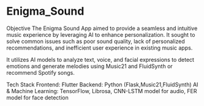 # Enigma_Sound

Objective 
The Enigma Sound App aimed to provide a seamless and intuitive music experience by leveraging AI to enhance personalization. It sought to solve common issues such as poor sound quality, lack of personalized recommendations, and inefficient user experience in existing music apps.

It utilizes AI models to analyze text, voice, and facial expressions to detect emotions and generate melodies using  Music21 and FluidSynth or recommend Spotify songs.

Tech Stack
Frontend: Flutter
Backend: Python (Flask,Music21,FluidSynth)
AI & Machine Learning: TensorFlow, Librosa, CNN-LSTM model for audio, FER model for face detection
